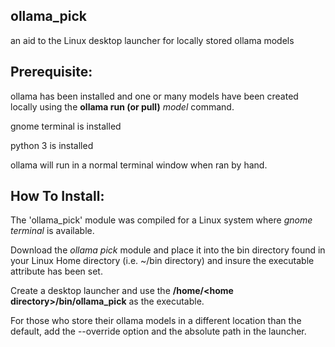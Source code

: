 ## ollama_pick
an aid to the Linux desktop launcher for locally stored ollama models

## Prerequisite:

ollama has been installed and one or many models have been created locally using the **ollama run (or pull)** *model* command.

gnome terminal is installed

python 3 is installed

ollama will run in a normal terminal window when ran by hand.

## How To Install:

The 'ollama_pick' module was compiled for a Linux system where *gnome terminal* is available.

Download the *ollama pick* module and place it into the bin directory found in your Linux Home directory (i.e. ~/bin directory) and insure the executable attribute has been set.

Create a desktop launcher and use the **\/home/<home directory\>/bin/ollama_pick** as the executable.

For those who store their ollama models in a different location than the default, add the --override option and the absolute path in the launcher.
